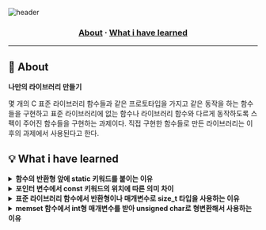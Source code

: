 ![header](https://capsule-render.vercel.app/api?type=transparent&fontColor=703ee5&height=120&section=header&text=Libft&fontSize=70)

<h3 align="center">
	<a href="#about">About</a>
	<span> · </span>
	<a href="#whatihavelearned">What i have learned</a>
</h3>

---

## 📘 About
<b>나만의 라이브러리 만들기</b>

몇 개의 C 표준 라이브러리 함수들과 같은 프로토타입을 가지고 같은 동작을 하는 함수들을 구현하고 표준 라이브러리에 없는 함수나 라이브러리 함수와 다르게 동작하도록 스펙이 주어진 함수들을 구현하는 과제이다. 직접 구현한 함수들로 만든 라이브러리는 이후의 과제에서 사용된다고 한다.

## 💡 What i have learned

<details>
<summary><b>함수의 반환형 앞에 static 키워드를 붙이는 이유</b></summary>
 
 - 반환형 앞에 static 키워드를 붙이면 그 함수는 정적 함수가 되어 해당 소스파일 내부에서만 사용 가능한 함수가 된다.
 - 프로젝트를 여러명의 개발자가 나누어 개발하는 경우, 각자 작성한 소스파일에서 함수 이름이 중복되는 경우를 피하기 위해서 사용한다.
 - 함수 이름이 중복되는 경우 목적 파일을 만드는 것에는 문제가 없지만 만들어진 목적파일들을 링크하는 과정에서 오류가 발생한다.
<br>
</details>

<details>
<summary><b>포인터 변수에서 const 키워드의 위치에 따른 의미 차이</b></summary>

 - 변수 앞에 const 키워드를 붙이면 해당 변수는 상수로 취급한다.
 - 즉, 변수 선언시에만 초기값을 할당할 수 있고 그 후에는 값을 변경할 수 없게 된다. 
 - 이러한 const 키워드를 포인터 변수 앞에 붙일 때는 아래와 같이 그 위치에 따라 의미가 조금 다르다.
 ```c
 char c1 = 'a';
 char c2 = 'b';

 const char *p1 = &c1; //const char *는 char const *와 같은 의미이다.
 char *const p2 = &c1;
 const char *const p3 = &c1;

 p1 = &c2; //정상적으로 컴파일
 *p1 = 'c'; //컴파일 에러

 *p2 = 'c'; //정상적으로 컴파일
 p2 = &c2; //컴파일 에러

 p3 = &c2; //컴파일 에러
 *p3 = 'c'; //컴파일 에러
 ```
<br>
</details>

<details>
<summary><b>표준 라이브러리 함수에서 반환형이나 매개변수로 size_t 타입을 사용하는 이유</b></summary>

 - size_t는 부호없는 정수 자료형으로 32비트 운영체제에서는 4바이트, 64비트 운영체제에서는 8바이트의 크기를 갖는다.
 - 하지만 unsigned int는 운영체제가 32비트이던 64비트이던 4바이트의 크기를 갖는다.
 - 따라서 운영체제에 따라 가능한 가장 큰 범위의 부호없는 정수형을 사용하고 싶을 때는 size_t를 사용한다.
 > 참고: [데이터 형식 범위](https://learn.microsoft.com/ko-kr/cpp/cpp/data-type-ranges?view=msvc-170)
<br>
</details>

<details>
<summary><b>memset 함수에서 int형 매개변수를 받아 unsigned char로 형변환해서 사용하는 이유</b></summary>

 - C99 표준 이전인 K&R 방식에서는 함수를 정의할 때 리턴타입이나 매개변수의 타입을 명시하지 않고 모두 int로 인식하는 ‘implicit int rule’이 적용되었다.
 - 또한 int로 받은 매개변수를 다른 타입으로 변환하고 싶으면 함수의 중괄호 밖에서 자료형을 명시해 주었다.
 - 결론적으로 이 시절의 관습이 남아있는 함수라서 그렇다.
 > 참고: [80년대 C언어는 어땠을까?](https://80000coding.oopy.io/31f3b397-1483-4a75-9d88-c99284e7f3ca)
<br>
</details>
